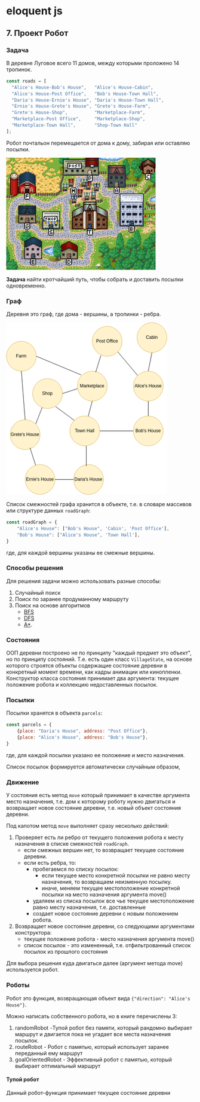 # eloquent js

## 7. Проект Робот

### Задача

В деревне Луговое всего 11 домов, между которыми проложено 14 тропинок.

```js
const roads = [
  "Alice's House-Bob's House",   "Alice's House-Cabin",
  "Alice's House-Post Office",   "Bob's House-Town Hall",
  "Daria's House-Ernie's House", "Daria's House-Town Hall",
  "Ernie's House-Grete's House", "Grete's House-Farm",
  "Grete's House-Shop",          "Marketplace-Farm",
  "Marketplace-Post Office",     "Marketplace-Shop",
  "Marketplace-Town Hall",       "Shop-Town Hall"
];
```

Робот почтальон перемещается от дома к дому, забирая или оставляю посылки.

![village](07_00.png)

**Задача** найти кротчайший путь, чтобы собрать и доставить посылки одновременно.

### Граф

Деревня это граф, где дома - вершины, а тропинки - ребра.

<img src="07_01.png">

Список смежностей графа хранится в объекте, т.е. в словаре массивов или структуре данных `roadGraph`:

```js
const roadGraph = {
    "Alice's House": ["Bob's House", 'Cabin', 'Post Office'],
    "Bob's House": ["Alice's House", 'Town Hall'],
}
```

где, для каждой вершины указаны ее смежные вершины.

### Способы решения

Для решения задачи можно использовать разные способы:

1. Случайный поиск
2. Поиск по заранее продуманному маршруту
3. Поиск на основе алгоритмов
    - [BFS](https://en.wikipedia.org/wiki/Breadth-first_search)
    - [DFS](https://en.wikipedia.org/wiki/Depth-first_search)
    - [A*](https://en.wikipedia.org/wiki/A*_search_algorithm).

### Состояния

ООП деревни построено не по принципу "каждый предмет это объект", но по принципу состояний. Т.е. есть один класс `VillageState`, на основе которого строятся объекты содержащие состояние деревни в конкретный момент времени, как кадры анимации или кинопленки.
Конструктор класса состояния принимает два аргумента: текущее положение робота и коллекцию недоставленных посылок.

### Посылки

Посылки хранятся в объекта `parcels`:

```js
const parcels = {
    {place: "Daria's House", address: "Post Office"},
    {place: "Alice's House", address: "Bob's House"},
}
```

где, для каждой посылки указано ее положение и место назначения.

Список посылок формируется автоматически случайным образом,

### Движение

У состояния есть метод `move` который принимает в качестве аргумента место назначения, т.е. дом к которому роботу нужно двигаться и возвращает новое состояние деревни, т.е. новый объект состояния деревни.

Под капотом метод `move` выполняет сразу несколько действий:

1. Проверяет есть ли ребро от текущего положения робота к месту назначения в списке смежностей `roadGraph`.
    - если смежных вершин нет, то возвращает текущее состояние деревни.
    - если есть ребра, то:
        - пробегаемся по списку посылок:
            - если текущее место конкретной посылки не равно месту назначения, то возвращаем неизменную посылку.
            - иначе, меняем текущее местоположение конкретной посылки на место назначения аргумента move()
        - удаляем из списка посылок все чье текущее местоположение равно месту назначения, т.е. доставленные
        - создает новое состояние деревни с новым положением робота.
2. Возвращает новое состояние деревни, со следующими аргументами конструктора:
    - текущее положение робота - место назначения аргумента move()
    - список посылок - это измененный, т.е. отфильтрованный список посылок из прошлого состояния

Для выбора решения куда двигаться далее (аргумент метода move) используется робот.

### Роботы

Робот это функция, возвращающая объект вида `{"direction": "Alice's House"}`.

Можно написать собственного робота, но в книге перечислены 3:

1. randomRobot -Тупой робот без памяти, который рандомно выбирает маршрут и двигается пока не угадает все места назначения посылок.
2. routeRobot - Робот с памятью, который использует заранее переданный ему маршрут
3. goalOrientedRobot - Эффективный робот с памятью, который выбирает оптимальный маршрут

#### Тупой робот

Данный робот-функция принимает текущее состояние деревни
